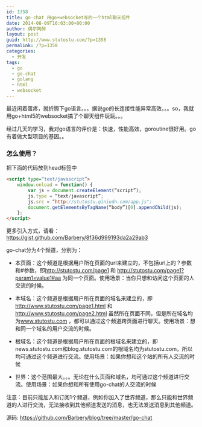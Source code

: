 ```yaml
---
id: 1358
title: go-chat 用go+websocket写的一个html聊天组件
date: 2014-08-09T16:03:00+00:00
author: 偶尔陶醉
layout: post
guid: http://www.stutostu.com/?p=1358
permalink: /?p=1358
categories:
  - 开发
tags:
  - go
  - go-chat
  - golang
  - html
  - websocket
---
```


最近闲着蛋疼，就折腾下go语言。。。据说go的长连接性能异常高效。。。so，我就用go+html5的websocket搞了个聊天组件玩玩。。。

经过几天的学习，我对go语言的评价是：快速，性能高效，goroutine很好用。go有着做大型项目的基因。。

### 怎么使用？

把下面的代码放到head标签中

```html
<script type=“text/javascript”>
    window.onload = function() {
        var js = document.createElement(“script”);
        js.type = “text/javascript”;
        js.src = “http://stutostu.qiniudn.com/app.js";
        document.getElementsByTagName(“body”)[0].appendChild(js);
    };
</script>
```

更多引入方式，请看：https://gist.github.com/Barbery/8f36d999193da2a29ab3


go-chat分为4个频道，分别为：

* 本页面：这个频道是根据用户所在页面的url来建立的，不包括url上的？参数和#参数，即<a href="http://stutostu.com/page1">http://stutostu.com/page1</a> 和 <a href="http://stutostu.com/page1?param1=value1#aa">http://stutostu.com/page1?param1=value1#aa</a> 为同一个页面。使用场景：当你只想和访问这个页面的人交流的时候。

* 本域名：这个频道是根据用户所在页面的域名来建立的，即<a href="http://www.stutostu.com/page1.html">http://www.stutostu.com/page1.html</a> 和 <a href="http://www.stutostu.com/page2.html">http://www.stutostu.com/page2.html</a> 虽然所在页面不同，但是所在域名均为<a href="http://www.stutostu.com">www.stutostu.com</a> ，都可以通过这个频道跨页面进行聊天。使用场景：想和同一个域名的用户交流的时候。

* 根域名：这个频道是根据用户所在页面的根域名来建立的，即news.stutostu.com和blog.stutostu.com的根域名均为stutostu.com，所以均可通过这个频道进行交流。使用场景：如果你想和这个站的所有人交流的时候

* 世界：这个范围最大。。。无论在什么页面和域名，均可通过这个频道进行交流。使用场景：如果你想和所有使用go-chat的人交流的时候

注意：目前只能加入和订阅1个频道，例如你加入了世界频道，那么只能和世界频道的人进行交流，无法接收到其他频道发送的消息，也无法发送消息到其他频道。




源码:  https://github.com/Barbery/blog/tree/master/go-chat
